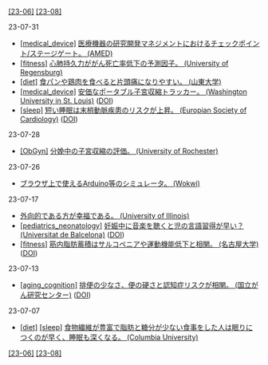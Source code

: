 [\[23-06\]](2306.md) [\[23-08\]](2308.md)

23-07-31
* [\[medical_device\]](medical_device.md) [医療機器の研究開発マネジメントにおけるチェックポイント/ステージゲート。 (AMED)](https://www.amed.go.jp/koubo/medical_device_check.html)
* [\[fitness\]](fitness.md) [心肺持久力ががん死亡率低下の予測因子。 (University of Regensburg)](https://doi.org/10.1093/annonc/mdu250)
* [\[diet\]](diet.md) [食パンや鶏肉を食べると片頭痛になりやすい。 (山東大学)](https://doi.org/10.3389/fnut.2023.1123657)
* [\[medical_device\]](medical_device.md) [安価なポータブル子宮収縮トラッカー。 (Washington University in St. Louis)](https://engineering.wustl.edu/news/2023/Portable-low-cost-tech-tracks-uterine-contractions.html) ([DOI](https://doi.org/10.1109/TBCAS.2023.3278104))
* [\[sleep\]](sleep.md) [短い睡眠は末梢動脈疾患のリスクが上昇。 (Europian Society of Cardiology)](https://www.escardio.org/The-ESC/Press-Office/Press-releases/short-night-time-sleep-linked-with-nearly-doubled-risk-of-clogged-leg-arteries) ([DOI](https://doi.org/10.1093/ehjopen/oead008))

23-07-28
* [\[ObGyn\]](ObGyn.md) [分娩中の子宮収縮の評価。 (University of Rochester)](https://doi.org/10.1016/j.ajog.2022.10.039)

23-07-26
* [ブラウザ上で使えるArduino等のシミュレータ。 (Wokwi)](https://wokwi.com/)

23-07-17
* [外向的である方が幸福である。 (University of Illinois)](https://doi.org/10.1016/0191-8869(90)90157-M)
* [\[pediatrics_neonatology\]](pediatrics_neonatology.md) [妊娠中に音楽を聴くと児の言語習得が早い？ (Universitat de Balcelona)](http://www.fbg.ub.edu/en/news/listening-to-music-during-pregnancy-benefits-the-babys-brains-ability-to-encode-speech-sounds/) ([DOI](https://doi.org/10.1111/desc.13362))
* [\[fitness\]](fitness.md) [筋内脂肪蓄積はサルコペニアや運動機能低下と相関。 (名古屋大学)](https://www.nagoya-u.ac.jp/about-nu/public-relations/researchinfo/upload_images/20170209_htc.pdf) ([DOI](https://doi.org/10.1016/j.archger.2017.01.014))

23-07-13
* [\[aging_cognition\]](aging_cognition.md) [排便の少なさ、便の硬さと認知症リスクが相関。 (国立がん研究センター)](https://www.carenet.com/news/general/carenet/56742) ([DOI](https://doi.org/10.1016/j.puhe.2023.05.019))

23-07-07
* [\[diet\]](diet.md) [\[sleep\]](sleep.md) [食物繊維が豊富で脂肪と糖分が少ない食事をした人は眠りにつくのが早く、睡眠も深くなる。 (Columbia University)](https://doi.org/10.5664/jcsm.5384)

[\[23-06\]](2306.md) [\[23-08\]](2308.md)
